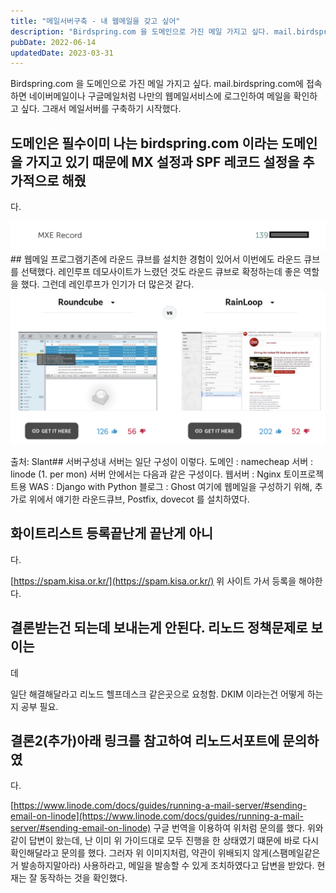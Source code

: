 ```yaml
---
title: "메일서버구축 - 내 웹메일을 갖고 싶어"
description: "Birdspring.com 을 도메인으로 가진 메일 가지고 싶다. mail.birdspring.com에 접속하면 네이버메일이나 구글메일처럼 나만의 웹메일서비스에 로그인하여 메일을 확인하고 싶다. 그래서 메일서버를 구축하기 시작했다."
pubDate: 2022-06-14
updatedDate: 2023-03-31
---
```



Birdspring.com 을 도메인으로 가진 메일 가지고 싶다. mail.birdspring.com에 접속하면 네이버메일이나 구글메일처럼 나만의 웹메일서비스에 로그인하여 메일을 확인하고 싶다. 그래서 메일서버를 구축하기 시작했다.

## 도메인은 필수이미 나는 birdspring.com 이라는 도메인을 가지고 있기 때문에 MX 설정과 SPF 레코드 설정을 추가적으로 해줬

다.

![가려도 다 아나?ㅎㅎ](/content/images/2022/06/-----------2021-03-17-------12.53.06.png)## 웹메일 프로그램기존에 라운드 큐브를 설치한 경험이 있어서 이번에도 라운드 큐브를 선택했다. 레인루프 데모사이트가 느렸던 것도 라운드 큐브로 확정하는데 좋은 역할을 했다. 그런데 레인루프가 인기가 더 많은것 같다.
![출처: Slant](/content/images/2022/06/-----------2021-03-17-------12.59.35.png)

출처: Slant## 서버구성내 서버는 일단 구성이 이렇다.
도메인 : namecheap
서버 : linode (1. per mon)
서버 안에서는 다음과 같은 구성이다.
웹서버 : Nginx
토이프로젝트용 WAS : Django with Python
블로그 : Ghost
여기에 웹메일을 구성하기 위해, 추가로 위에서 얘기한 라운드큐브, Postfix, dovecot 를 설치하였다.

## 화이트리스트 등록끝난게 끝난게 아니

다.

[https://spam.kisa.or.kr/](https://spam.kisa.or.kr/)
위 사이트 가서 등록을 해야한다.

## 결론받는건 되는데 보내는게 안된다. 리노드 정책문제로 보이는

데

일단 해결해달라고 리노드 헬프데스크 같은곳으로 요청함.
DKIM 이라는건 어떻게 하는지 공부 필요.

## 결론2(추가)아래 링크를 참고하여 리노드서포트에 문의하였

다.

[https://www.linode.com/docs/guides/running-a-mail-server/#sending-email-on-linode](https://www.linode.com/docs/guides/running-a-mail-server/#sending-email-on-linode)
구글 번역을 이용하여 위처럼 문의를 했다.
위와 같이 답변이 왔는데, 난 이미 위 가이드대로 모두 진행을 한 상태였기 떄문에 바로 다시 확인해달라고 문의를 했다.
그러자 위 이미지처럼, 약관이 위배되지 않게(스팸메일같은거 발송하지말아라) 사용하라고, 메일을 발송할 수 있게 조치하였다고 답변을 받았다.
현재는 잘 동작하는 것을 확인했다.
